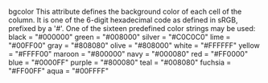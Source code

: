 bgcolor
This attribute defines the background color of each cell of the column. It is one of the 6-digit hexadecimal code as defined in sRGB, prefixed by a '#'. One of the sixteen predefined color strings may be used:
 	black = "#000000"	 	green = "#008000"
 	silver = "#C0C0C0"	 	lime = "#00FF00"
 	gray = "#808080"	 	olive = "#808000"
 	white = "#FFFFFF"	 	yellow = "#FFFF00"
 	maroon = "#800000"	 	navy = "#000080"
 	red = "#FF0000"	 	blue = "#0000FF"
 	purple = "#800080"	 	teal = "#008080"
 	fuchsia = "#FF00FF"	 	aqua = "#00FFFF"
